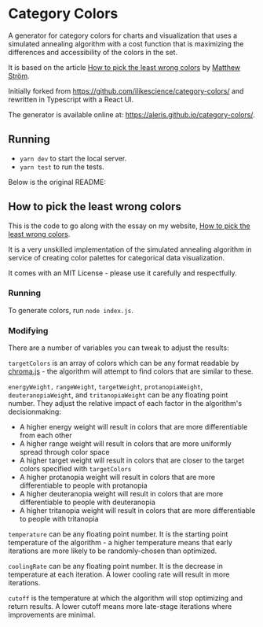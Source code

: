 # Category Colors

A generator for category colors for charts and visualization that uses a simulated annealing algorithm with a cost 
function that is maximizing the differences and accessibility of the colors in the set.

It is based on the article
[How to pick the least wrong colors](https://matthewstrom.com/writing/how-to-pick-the-least-wrong-colors/) by 
[Matthew Ström](https://matthewstrom.com/).

Initially forked from https://github.com/ilikescience/category-colors/ and rewritten in Typescript with a React UI.

The generator is available online at: https://aleris.github.io/category-colors/. 

## Running

- `yarn dev` to start the local server.
- `yarn test` to run the tests.

Below is the original README:

## How to pick the least wrong colors

This is the code to go along with the essay on my website, [How to pick the least wrong colors](https://matthewstrom.com/writing/how-to-pick-the-least-wrong-colors/).

It is a very unskilled implementation of the simulated annealing algorithm in service of creating color palettes for categorical data visualization.

It comes with an MIT License - please use it carefully and respectfully.

### Running

To generate colors, run `node index.js`.

### Modifying

There are a number of variables you can tweak to adjust the results:

`targetColors` is an array of colors which can be any format readable by [chroma.js](https://gka.github.io/chroma.js/) - the algorithm will attempt to find colors that are similar to these.

`energyWeight,` `rangeWeight`, `targetWeight`, `protanopiaWeight`, `deuteranopiaWeight`, and `tritanopiaWeight` can be any floating point number. They adjust the relative impact of each factor in the algorithm's decisionmaking:
- A higher energy weight will result in colors that are more differentiable from each other
- A higher range weight will result in colors that are more uniformly spread through color space
- A higher target weight will result in colors that are closer to the target colors specified with `targetColors`
- A higher protanopia weight will result in colors that are more differentiable to people with protanopia
- A higher deuteranopia weight will result in colors that are more differentiable to people with deuteranopia
- A higher tritanopia weight will result in colors that are more differentiable to people with tritanopia

`temperature` can be any floating point number. It is the starting point temperature of the algorithm - a higher temperature means that early iterations are more likely to be randomly-chosen than optimized.

`coolingRate` can be any floating point number. It is the decrease in temperature at each iteration. A lower cooling rate will result in more iterations.

`cutoff` is the temperature at which the algorithm will stop optimizing and return results. A lower cutoff means more late-stage iterations where improvements are minimal.
